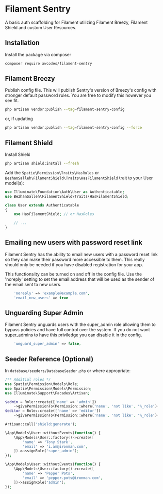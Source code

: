 # Filament Sentry

A basic auth scaffolding for Filament utilizing Filament Breezy, Filament Shield and custom User Resources.

## Installation

Install the package via composer

```bash
composer require awcodes/filament-sentry
```

## Filament Breezy

Publish config file. This will publish Sentry's version of Breezy's config with stronger default password rules. You are free to modify this however you see fit.

```bash
php artisan vendor:publish --tag=filament-sentry-config
```

or, if updating

```bash
php artisan vendor:publish --tag=filament-sentry-config --force
```

## Filament Shield
Install Shield

```bash
php artisan shield:install --fresh
```

Add the `Spatie\Permission\Traits\HasRoles` or `BezhanSalleh\FilamentShield\Traits\HasFilamentShield` trait to your User model(s):

```php
use Illuminate\Foundation\Auth\User as Authenticatable;
use BezhanSalleh\FilamentShield\Traits\HasFilamentShield;

class User extends Authenticatable
{
    use HasFilamentShield; // or HasRoles

    // ...
}
```

## Emailing new users with password reset link

Filament Sentry has the ability to email new users with a password reset link so they can make their password more accessible to them. This really should only be needed if you have disabled registration for your app.

This functionality can be turned on and off in the config file. Use the 'noreply' setting to set the email address that will be used as the sender of the email sent to new users.

```php
    'noreply' => 'example@example.com',
    'email_new_users' => true
```

## Unguarding Super Admin

Filament Sentry unguards users with the super_admin role allowing them to bypass policies and have full control over the system. If you do not want super_admins to have this priviledge you can disable it in the config.

```php
    'unguard_super_admin' => false,
```

## Seeder Reference (Optional)

In `database/seeders/DatabaseSeeder.php` or where appropriate:

```php
/** Additial roles */
use Spatie\Permission\Models\Role;
use Spatie\Permission\Models\Permission;
use Illuminate\Support\Facades\Artisan;

$admin = Role::create(['name' => 'admin'])
    ->givePermissionTo(Permission::where('name', 'not like', '%_role')->get());
$editor = Role::create(['name' => 'editor'])
    ->givePermissionTo(Permission::where('name', 'not like', '%_role')->where('name', 'not like', '%_user')->get());

Artisan::call('shield:generate');

\App\Models\User::withoutEvents(function() {
    \App\Models\User::factory()->create([
        'name' => 'Tony Stark',
        'email' => 'i.am@ironman.com',
    ])->assignRole('super_admin');
});

\App\Models\User::withoutEvents(function() {
    \App\Models\User::factory()->create([
        'name' => 'Pepper Pots',
        'email' => 'pepper.pots@ironman.com',
    ])->assignRole('admin');
});
```